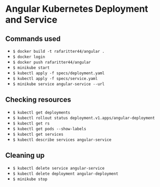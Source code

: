 # Angular Kubernetes Deployment and Service

## Commands used
- `$ docker build -t rafaritter44/angular .`
- `$ docker login`
- `$ docker push rafaritter44/angular`
- `$ minikube start`
- `$ kubectl apply -f specs/deployment.yaml`
- `$ kubectl apply -f specs/service.yaml`
- `$ minikube service angular-service --url`

## Checking resources
- `$ kubectl get deployments`
- `$ kubectl rollout status deployment.v1.apps/angular-deployment`
- `$ kubectl get rs`
- `$ kubectl get pods --show-labels`
- `$ kubectl get services`
- `$ kubectl describe services angular-service`

## Cleaning up
- `$ kubectl delete service angular-service`
- `$ kubectl delete deployment angular-deployment`
- `$ minikube stop`
